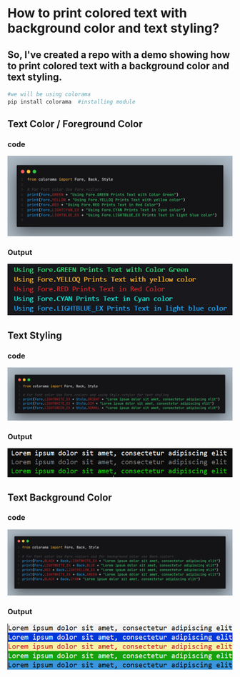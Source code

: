 # How to print colored text with background color and text styling?
## So, I've created a repo with a demo showing how to print colored text with a background color and text styling.
```bash
#we will be using colorama
pip install colorama  #installing module
```


## Text Color / Foreground Color
### code
![App Screenshot](fore/fore.png)
### Output
![App Screenshot](fore/output.png)


## Text Styling 
### code
![App Screenshot](style/style.png)
### Output
![App Screenshot](style/output.png)


## Text Background Color
### code
![App Screenshot](back/back.png)
### Output
![App Screenshot](back/output.png)



  